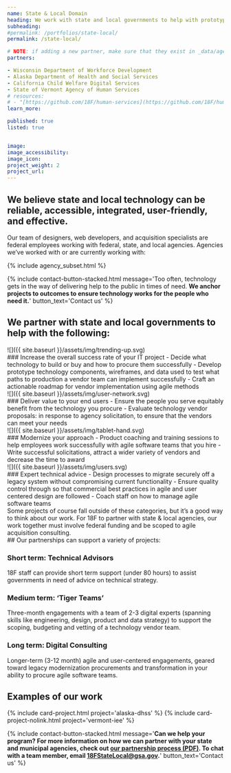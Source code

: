 ```yaml
---
name: State & Local Domain
heading: We work with state and local governments to help with prototyping and procurement for federally funded digital public services, using agile acquisition consulting services.
subheading:
#permalink: /portfolios/state-local/
permalink: /state-local/

# NOTE: if adding a new partner, make sure that they exist in _data/agencies.yml
partners:

- Wisconsin Department of Workforce Development
- Alaska Department of Health and Social Services
- California Child Welfare Digital Services
- State of Vermont Agency of Human Services
# resources:
# - "[https://github.com/18F/human-services](https://github.com/18F/human-services)"
learn_more:

published: true
listed: true


image:
image_accessibility:
image_icon:
project_weight: 2
project_url:
---
```

<section class="grid-container usa-section" markdown="1">

## We believe state and local technology can be reliable, accessible, integrated, user-friendly, and effective.

Our team of designers, web developers, and acquisition specialists are federal employees working with federal, state, and local agencies. Agencies we’ve worked with or are currently working with:

{% include agency_subset.html %}

</section>

{% include contact-button-stacked.html message='<span class="normal-text white-text">Too often, technology gets in the way of delivering help to the public in times of need. <b>We anchor projects to outcomes to ensure technology works for the people who need it.</b></span>' button_text='Contact us' %}

<section class="grid-container usa-section padding-top-5" markdown="1">

## We partner with state and local governments to help with the following:

<div class="grid-container padding-bottom-3 portfolio-highlights">
<div class="grid-row">
<div class="tablet:grid-col-2" markdown="1">
![]({{ site.baseurl }}/assets/img/trending-up.svg)
</div>
<div class="tablet:grid-col-10" markdown="1">
### Increase the overall success rate of your IT project
- Decide what technology to build or buy and how to procure them successfully
- Develop prototype technology components, wireframes, and data used to test what paths to production a vendor team can implement successfully
- Craft an actionable roadmap for vendor implementation using agile methods
</div>
</div>
</div>

<div class="grid-container padding-bottom-3 portfolio-highlights">
<div class="grid-row">
<div class="tablet:grid-col-2" markdown="1">
![]({{ site.baseurl }}/assets/img/user-network.svg)
</div>
<div class="tablet:grid-col-10" markdown="1">
### Deliver value to your end users
- Ensure the people you serve equitably benefit from the technology you procure
- Evaluate technology vendor proposals: in response to agency solicitation, to ensure that the vendors can meet your needs
</div>
</div>
</div>


<div class="grid-container padding-bottom-3 portfolio-highlights">
<div class="grid-row">
<div class="tablet:grid-col-2" markdown="1">
![]({{ site.baseurl }}/assets/img/tablet-hand.svg)
</div>
<div class="tablet:grid-col-10" markdown="1">
### Modernize your approach
- Product coaching and training sessions to help employees work successfully with agile software teams that you hire
- Write successful solicitations, attract a wider variety of vendors and decrease the time to award
</div>
</div>
</div>

<div class="grid-container padding-bottom-3 portfolio-highlights">
<div class="grid-row">
<div class="tablet:grid-col-2" markdown="1">
![]({{ site.baseurl }}/assets/img/users.svg)
</div>
<div class="tablet:grid-col-10" markdown="1">
### Expert technical advice
- Design processes to migrate securely off a legacy system without compromising current functionality
- Ensure quality control through so that commercial best practices in agile and user centered design are followed
- Coach staff on how to manage agile software teams
</div>
</div>
</div>
Some projects of course fall outside of these categories, but it’s a good way to think about our work. For 18F to partner with state & local agencies, our work together must involve federal funding and be scoped to agile acquisition consulting.

</section>

<section class="usa-section grid-container" markdown="1">
## Our partnerships can support a variety of projects:

### Short term: Technical Advisors
18F staff can provide short term support (under 80 hours) to assist governments in need of advice on technical strategy.

### Medium term: ‘Tiger Teams’
Three-month engagements with a team of 2-3 digital experts (spanning skills like engineering, design, product and data strategy) to support the scoping, budgeting and vetting of a technology vendor team.

### Long term: Digital Consulting
Longer-term (3-12 month) agile and user-centered engagements, geared toward legacy modernization procurements and transformation in your ability to procure agile software teams.
</section>

<section class="usa-section background-gray">
  <section class="grid-container usa-section">
    <h2>Examples of our work</h2>
    <div class="grid-row grid-gap">
    {% include card-project.html
       project='alaska-dhss'
    %}
    {% include card-project-nolink.html
       project='vermont-iee'
    %}
    </div>
  </section>
</section>



{% include contact-button-stacked.html message='<b class="white-text">Can we help your program? For more information on how we can partner with your state and municipal agencies, check out <a href="/assets/igca-process.pdf">our partnership process (PDF)</a>.
To chat with a team member, email 18FStateLocal@gsa.gov.</b>' button_text='Contact us' %}
